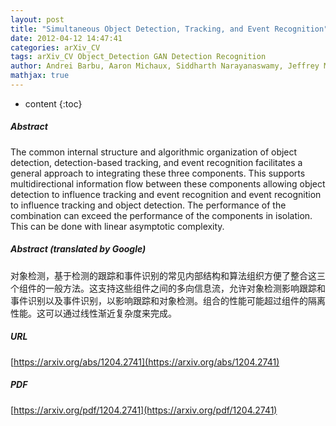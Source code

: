 ```yaml
---
layout: post
title: "Simultaneous Object Detection, Tracking, and Event Recognition"
date: 2012-04-12 14:47:41
categories: arXiv_CV
tags: arXiv_CV Object_Detection GAN Detection Recognition
author: Andrei Barbu, Aaron Michaux, Siddharth Narayanaswamy, Jeffrey Mark Siskind
mathjax: true
---
```


* content
{:toc}

##### Abstract
The common internal structure and algorithmic organization of object detection, detection-based tracking, and event recognition facilitates a general approach to integrating these three components. This supports multidirectional information flow between these components allowing object detection to influence tracking and event recognition and event recognition to influence tracking and object detection. The performance of the combination can exceed the performance of the components in isolation. This can be done with linear asymptotic complexity.

##### Abstract (translated by Google)
对象检测，基于检测的跟踪和事件识别的常见内部结构和算法组织方便了整合这三个组件的一般方法。这支持这些组件之间的多向信息流，允许对象检测影响跟踪和事件识别以及事件识别，以影响跟踪和对象检测。组合的性能可能超过组件的隔离性能。这可以通过线性渐近复杂度来完成。

##### URL
[https://arxiv.org/abs/1204.2741](https://arxiv.org/abs/1204.2741)

##### PDF
[https://arxiv.org/pdf/1204.2741](https://arxiv.org/pdf/1204.2741)

